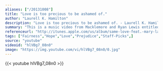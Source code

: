 ```yaml
---
aliases: ["/20131008"]
title: "Love is too precious to be ashamed of."
author: "Laurell K. Hamilton"
description: "Love is too precious to be ashamed of. - Laurell K. Hamilton quotes from GetInspired365.com"
summary: "This is a music video from Macklemore and Ryan Lewis entitled Same Love."
referenceurl: "http://itunes.apple.com/us/album/same-love-feat.-mary-lambert/id543948282"
tags: ["Fairness","Hope","Love","Prejudice","Staff-Picks",]
source: "youtube"
videoid: "hlVBg7_08n0"
image: "https://img.youtube.com/vi/hlVBg7_08n0/0.jpg"
---
```


{{< youtube hlVBg7_08n0 >}}
